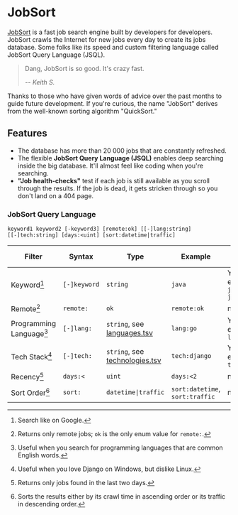# JobSort

[JobSort](https://jobsort.com) is a fast job search engine built by developers for developers. JobSort crawls the Internet for new jobs every day to create its jobs database. Some folks like its speed and custom filtering language called JobSort Query Language (JSQL).

> Dang, JobSort is so good. It's crazy fast.
>
> -- <cite>Keith S.</cite>

Thanks to those who have given words of advice over the past months to guide future development. If you're curious, the name "JobSort" derives from the well-known sorting algorithm "QuickSort."

## Features

*   The database has more than 20 000 jobs that are constantly refreshed.
*   The flexible **JobSort Query Language (JSQL)** enables deep searching inside the big database. It'll almost feel like coding when you're searching.
*   **"Job health-checks"** test if each job is still available as you scroll through the results. If the job is dead, it gets stricken through so you don't land on a 404 page.

### JobSort Query Language

```
keyword1 keyword2 [-keyword3] [remote:ok] [[-]lang:string] [[-]tech:string] [days:<uint] [sort:datetime|traffic]
```

Filter | Syntax | Type | Example | Negative Filter
---|---|---|---|---
Keyword[^1] | `[-]keyword` | `string` | `java` | Yes, for example `java -javascript`
Remote[^2] | `remote:` | `ok` | `remote:ok` | n/a
Programming Language[^3] | `[-]lang:` | `string`, see [languages.tsv](languages.tsv) | `lang:go` | Yes, for example `-lang:php`
Tech Stack[^4] | `[-]tech:` | `string`, see [technologies.tsv](technologies.tsv) | `tech:django` | Yes, for example `-tech:linux`
Recency[^5] | `days:<` | `uint` | `days:<2` | n/a
Sort Order[^6] | `sort:` | `datetime\|traffic` | `sort:datetime`, `sort:traffic` | n/a

[^1]: Search like on Google.
[^2]: Returns only remote jobs; `ok` is the only enum value for `remote:`.
[^3]: Useful when you search for programming languages that are common English words.
[^4]: Useful when you love Django on Windows, but dislike Linux.
[^5]: Returns only jobs found in the last two days.
[^6]: Sorts the results either by its crawl time in ascending order or its traffic in descending order.
